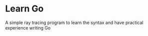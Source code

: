 # Learn Go
A simple ray tracing program to learn the syntax and have practical experience writing Go
